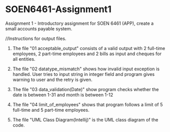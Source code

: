 # SOEN6461-Assignment1
Assignment 1 - Introductory assignment for SOEN 6461 (APP), create a small accounts payable system.

//Instructions for output files.

1. The file "01 acceptable_output" consists of a valid output with 2 full-time employees, 2 part-time employees and 2 bills as input and cheques for all entities.

2. The file "02 datatype_mismatch" shows how invalid input exception is handled. User tries to input string in integer field and program gives warning to user and the retry is given.

3. The file "03 data_validation(Date)" show program checks whether the date is between 1-31 and month is between 1-12

4. The file "04 limit_of_employees" shows that program follows a limit of 5 full-time and 5 part-time employees.

5. The file "UML Class Diagram(Intellij)" is the UML class diagram of the code.
